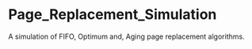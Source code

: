 # Page_Replacement_Simulation
A simulation of FIFO, Optimum and, Aging page replacement algorithms.
